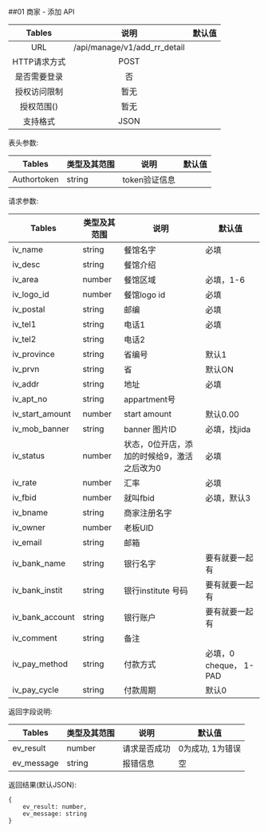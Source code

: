 ##01 商家 - 添加 API


|  Tables  |              说明              | 默认值  |
| :------: | :--------------------------: | :--: |
|   URL    | /api/manage/v1/add_rr_detail |      |
| HTTP请求方式 |             POST             |      |
|  是否需要登录  |              否               |      |
|  授权访问限制  |              暂无              |      |
|  授权范围()  |              暂无              |      |
|   支持格式   |             JSON             |      |


表头参数:

| Tables      | 类型及其范围 | 说明        | 默认值  |
| ----------- | ------ | --------- | ---- |
| Authortoken | string | token验证信息 |      |

请求参数:


| Tables          | 类型及其范围 | 说明                      | 默认值                 |
| --------------- | ------ | ----------------------- | ------------------- |
| iv_name         | string | 餐馆名字                    | 必填                  |
| iv_desc         | string | 餐馆介绍                    |                     |
| iv_area         | number | 餐馆区域                    | 必填，1-6              |
| iv_logo_id      | number | 餐馆logo id               | 必填                  |
| iv_postal       | string | 邮编                      | 必填                  |
| iv_tel1         | string | 电话1                     | 必填                  |
| iv_tel2         | string | 电话2                     |                     |
| iv_province     | string | 省编号                     | 默认1                 |
| iv_prvn         | string | 省                       | 默认ON                |
| iv_addr         | string | 地址                      | 必填                  |
| iv_apt_no       | string | appartment号             |                     |
| iv_start_amount | number | start amount            | 默认0.00              |
| iv_mob_banner   | string | banner 图片ID             | 必填，找jida            |
| iv_status       | number | 状态，0位开店，添加的时候给9，激活之后改为0 | 必填                  |
| iv_rate         | number | 汇率                      | 必填                  |
| iv_fbid         | number | 就叫fbid                  | 必填，默认3              |
| iv_bname        | string | 商家注册名字                  |                     |
| iv_owner        | number | 老板UID                   |                     |
| iv_email        | string | 邮箱                      |                     |
| iv_bank_name    | string | 银行名字                    | 要有就要一起有             |
| iv_bank_instit  | string | 银行institute 号码          | 要有就要一起有             |
| iv_bank_account | string | 银行账户                    | 要有就要一起有             |
| iv_comment      | string | 备注                      |                     |
| iv_pay_method   | string | 付款方式                    | 必填，0 cheque， 1- PAD |
| iv_pay_cycle    | string | 付款周期                    | 默认0                 |



返回字段说明:

| Tables     | 类型及其范围 | 说明     | 默认值        |
| ---------- | ------ | ------ | ---------- |
| ev_result  | number | 请求是否成功 | 0为成功, 1为错误 |
| ev_message | string | 报错信息   | 空          |

返回结果(默认JSON):
```
{
    ev_result: number,
    ev_message: string
}
```